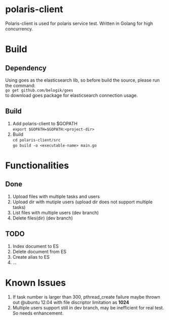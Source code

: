 polaris-client
==============

Polaris-client is used for polaris service test. Written in Golang for high concurrency.


Build
=====

Dependency
----------
Using goes as the elasticsearch lib, so before build the source, please run the command:  
`go get github.com/belogik/goes`  
to download goes package for elasticsearch connection usage.

Build
-----
1. Add polaris-client to $GOPATH  
`export $GOPATH=$GOPATH:<project-dir>`
2. Build  
`cd polaris-client/src`  
`go build -o <executable-name> main.go`

Functionalities
===============

Done
----
1. Upload files with multiple tasks and users
2. Upload dir with mutiple users (upload dir does not support multiple tasks)
3. List files with multiple users (dev branch)
4. Delete files(dir) (dev branch)

TODO
----
1. Index document to ES
2. Delete document from ES
3. Create alias to ES
4. ...

Known Issues
============

1. If task number is larger than 300, pthread_create failure maybe thrown out @ubuntu 12.04 with file discriptor limitation as **1024**
2. Multiple users support still in dev branch, may be inefficient for real test. So needs enhancement.
